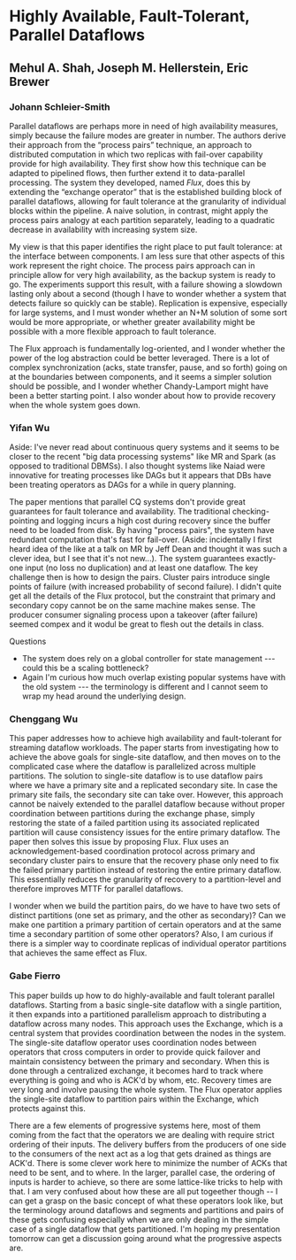 # Highly Available, Fault-Tolerant, Parallel Dataflows
## Mehul A. Shah, Joseph M. Hellerstein, Eric Brewer

### Johann Schleier-Smith

Parallel dataflows are perhaps more in need of high availability measures, simply because the failure modes are greater in number. The authors derive their approach from the “process pairs” technique, an approach to distributed computation in which two replicas with fail-over capability provide for high availability. They first show how this technique can be adapted to pipelined flows, then further extend it to data-parallel processing. The system they developed, named *Flux*, does this by extending the “exchange operator” that is the established building block of parallel dataflows, allowing for fault tolerance at the granularity of individual blocks within the pipeline. A naive solution, in contrast, might apply the process pairs analogy at each partition separately, leading to a quadratic decrease in availability with increasing system size.

My view is that this paper identifies the right place to put fault tolerance: at the interface between components. I am less sure that other aspects of this work represent the right choice. The process pairs approach can in principle allow for very high availability, as the backup system is ready to go. The experiments support this result, with a failure showing a slowdown lasting only about a second (though I have to wonder whether a system that detects failure so quickly can be stable). Replication is expensive, especially for large systems, and I must wonder whether an N+M solution of some sort would be more appropriate, or whether greater availability might be possible with a more flexible approach to fault tolerance.

The Flux approach is fundamentally log-oriented, and I wonder whether the power of the log abstraction could be better leveraged.
There is a lot of complex synchronization (acks, state transfer, pause, and so forth) going on at the boundaries between components, and it seems a simpler solution should be possible, and I wonder whether Chandy-Lamport might have been a better starting point. I also wonder about how to provide recovery when the whole system goes down.

### Yifan Wu
Aside: I've never read about continuous query systems and it seems to be closer to the recent "big data
processing systems" like MR and Spark (as opposed to traditional DBMSs). I also thought systems like
Naiad were innovative for treating processes like DAGs but it appears that DBs have been treating
operators as DAGs for a while in query planning.

The paper mentions that parallel CQ systems don't provide great guarantees for fault tolerance and
availability. The traditional checking-pointing and logging incurs a high cost during recovery since
the buffer need to be loaded from disk. By having "process pairs", the system have redundant
computation that's fast for fail-over. (Aside: incidentally I first heard idea of the like at a talk
on MR by Jeff Dean and thought it was such a clever idea, but I see that it's not new...). The
system guarantees exactly-one input (no loss no duplication) and at least one dataflow. The key
challenge then is how to design the pairs. Cluster pairs introduce single points of failure (with
increased probability of second failure). I didn't quite get all the details of the Flux protocol,
but the constraint that primary and secondary copy cannot be on the same machine makes sense. The
producer consumer signaling process upon a takeover (after failure) seemed compex and it wodul be
great to flesh out the details in class.

Questions
- The system does rely on a global controller for state management --- could this be a scaling
bottleneck?
- Again I'm curious how much overlap existing popular systems have with the old system --- the
terminology is different and I cannot seem to wrap my head around the underlying design.

### Chenggang Wu

This paper addresses how to achieve high availability and fault-tolerant for streaming dataflow workloads. The paper starts from investigating how to achieve the above goals for single-site dataflow, and then moves on to the complicated case where the dataflow is parallelized across multiple partitions. The solution to single-site dataflow is to use dataflow pairs where we have a primary site and a replicated secondary site. In case the primary site fails, the secondary site can take over. However, this approach cannot be naively extended to the parallel dataflow because without proper coordination between partitions during the exchange phase, simply restoring the state of a failed partition using its associated replicated partition will cause consistency issues for the entire primary dataflow. The paper then solves this issue by proposing Flux. Flux uses an acknowledgement-based coordination protocol across primary and secondary cluster pairs to ensure that the recovery phase only need to fix the failed primary partition instead of restoring the entire primary dataflow. This essentially reduces the granularity of recovery to a partition-level and therefore improves MTTF for parallel dataflows.

I wonder when we build the partition pairs, do we have to have two sets of distinct partitions (one set as primary, and the other as secondary)? Can we make one partition a primary partition of certain operators and at the same time a secondary partition of some other operators? Also, I am curious if there is a simpler way to coordinate replicas of individual operator partitions that achieves the same effect as Flux.

### Gabe Fierro

This paper builds up how to do highly-available and fault tolerant parallel
dataflows. Starting from a basic single-site dataflow with a single partition,
it then expands into a partitioned parallelism approach to distributing a
dataflow across many nodes. This approach uses the Exchange, which is a central
system that provides coordination between the nodes in the system. The
single-site dataflow operator uses coordination nodes between operators that
cross computers in order to provide quick failover and maintain consistency
between the primary and secondary. When this is done through a centralized
exchange, it becomes hard to track where everything is going and who is ACK'd
by whom, etc. Recovery times are very long and involve pausing the whole system.
The Flux operator applies the single-site dataflow to partition pairs within
the Exchange, which protects against this.

There are a few elements of progressive systems here, most of them coming from
the fact that the operators we are dealing with require strict ordering of their
inputs. The delivery buffers from the producers of one side to the consumers
of the next act as a log that gets drained as things are ACK'd. There is some
clever work here to minimize the number of ACKs that need to be sent, and to where.
In the larger, parallel case, the ordering of inputs is harder to achieve, so there
are some lattice-like tricks to help with that. I am very confused about how these
are all put togeether though -- I can get a grasp on the basic concept of what these
operators look like, but the terminology around dataflows and segments and partitions
and pairs of these gets confusing especially when we are only dealing in the simple
case of a single dataflow that gets partitioned. I'm hoping my presentation tomorrow
can get a discussion going around what the progressive aspects are.
